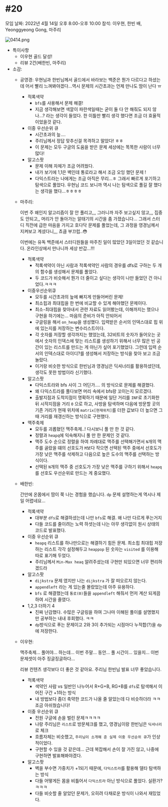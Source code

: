 # #20

모임 날짜: 2022년 4월 14일 오후 8:00-오후 10:00
참석: 이우현, 한빈 배, Yeonggyeong Gong, 마주리

![0414.png](#20%200c95d9450689438b9b7b13eb31873c58/0414.png)

- 특이사항
    - 이우현 골드 달성!
    - 리뷰 2건(배한빈, 마주리)
- 소감:
    - 공영경: 우현님과 한빈님께서 골드에서 바라보는 백준은 뭔가 다르다고 하셨는데 어서 빨리 느껴봐야겠다...역시 문제의 시간초과는 언제 만나도 땀이 난다 ㅠ
        - 적록색약
            - `bfs`를 사용해서 문제 해결!
            - 지금 생각해보면 색깔이 파란색일때는 굳이 둘 다 안 해줘도 되지 않나...? 라는 생각이 들었다. 한 이틀만 빨리 생각 했다면 조금 더 효율적이었을것 같다.
        - 이중 우선순위 큐
            - 시간초과의 늪....
            - 주리님께서 정답 맞추신걸 목격하고 말았다! ㅎㅎ
            - 이 문제는 모두 구글의 도움을 받은 문제 세상에는 똑똑한 사람이 너무 많다!
        - 알고스팟
            - 문제 이해 자체가 조금 어려웠다.
            - 내가 보기에 1,1은 벽인데 통로라고 해서 조금 오잉 했던 문제 !
            - 다익스트라는 나에게는 조금 아직은 무리...ㅎ 그래서 빠르게 포기하고 탐색으로 풀었다. 우현님 코드 보니까 역시 나는 탐색으로 풀길 잘 했다는 생각을 했다...ㅎㅎㅎㅎ
        
    - 마주리:
        
        이번 주 왜인지 알고리즘이 잘 안 풀리고,,, 그러니까 자주 보고싶지 않고,,,  집중도 안되고,, 머리가 안 돌아가는 알태기의 시간을 좀 가졌습니다... 그래서 스터디 직전에 급한 마음을 가지고 호다닥 문제를 풀었는데, 그 과정을 영경님께서 지켜보고 계셨다니,,, 쵸큼 부끄럽..😳 
        
        이번에는 유독 백준에서 스터디원들을 마주친 일이 많았던 3일이었던 것 같습니다. 온라인상에서 만나니까 세상 반갑...!!!
        
        - 적록색약
            - 적록색약이 아닌 사람과 적록색약인 사람의 경우를 dfs로 구하는 두 개의 함수를 생성해서 문제를 풀었다.
            - 두 코드가 비슷해서 뭔가 더 줄이고 싶다는 생각이 나만 들었던 건 아니었다.ㅋㅋㅋ
        - 이중우선순위큐
            - 모두를 시간초과의 늪에 빠지게 만들어버린 문제!
            - 최소힙과 최대힙을 한 번에 비교할 수 있게 해야했던 문제이다.
            - 최소-최대힙을 찾아내서 관련 자료도 읽어봤는데, 이해까지는 했으나 구현을 하기에는... 마음의 준비가 아직 안되어서
            - 구글링을 해서 `on_heap`을 생성했다. 입력받은 순서의 인덱스대로 힙 위에 있는지를 저장하는 변수리스트이다.
            - 각 숫자를 저장할 생각까지는 했었는데, 32비트의 숫자가 들어오는 곳에서 숫자의 인덱스에 맞는 리스트를 생성하기 위해서 너무 많은 빈 공간이 있는 리스트를 만드는 게 아닌가 싶어 포기했었다. 그런데 입력 순서의 인덱스대로 아이디?를 생성해서 저장하는 방식을 찾아 보고 조금 놀랐다.
            - 이거랑 비슷한 방식으로 한빈님과 영경님은 딕셔너리를 활용하셨던데, 생각도 못한 방법이라 신기했다.
        - 알고스팟
            - 다익스트라와 bfs 사이 그 어딘가.... 의 방식으로 문제를 해결했다.
            - 왜 다익스트라를 풀다보면 머리 속에서 bfs랑 꼬이는지 모르겠다.
            - 출발지점과 도착지점이 명확하기 때문에 일단 거리를 `INF`로 초기화한 뒤 시작지점을 거리 `0` 으로 하고, 사방을 탐색하며 다음에 방문할 곳의 기존 거리가 현재 위치에 `matrix[현재위치]`를 더한 값보다 더 높으면 그 때 거리를 재갱신하는 방식으로 구현했다.
        - 맥주축제
            - 모두를 괴롭혔던 맥주축제..! 다시보니 풀 만 한 것 같다.
            - 정렬과 `heapq`에 익숙해지니 풀 만 한 문제인 것 같다.
            - 맥주 도수 순으로 정렬을 하여 차례대로 맥주를 선택해가면서 `N`개의 맥주를 골랐을 떄의 선호도가 `M`보다 작으면 선택된 맥주 중에서 선호도가 가장 낮은 맥주를 삭제하고 다음으로 높은 도수의 맥주를 선택하는 방식이다.
            - 선택된 `N`개의 맥주 중 선호도가 가장 낮은 맥주를 구하기 위해서 `heapq`를 선호도 우선순위로 만드는 게 중요했다.
    - 배한빈:
        
        간만에 온몸에서 땀이 쭉 나는 경험을 했습니다. `dp` 문제 설명하는게 역시나 제일 어렵네요...
        
        - 적록색약
            - 대부분 `dfs`로 해결하셨는데 나만 `bfs`로 해결. 왜 나만 다르게 푸는거지
            - 다들 코드를 줄이려는 노력 하셧는데 나는 아무 생각없이 원시 상태의 코드로 발표했다.
        - 이중 우선순위 큐
            - `heapq` 리스트를 하나만으로는 해결하기 힘든 문제. 최소힙 최대힙 저장하는 리스트 각각 설정해두고 `heappop` 된 숫자는 `visited` 를 이용해 따로 표기해 두었다.
            - 주리님께서 `Min-Max heaq` 알려주셨는데 구현만 되있으면 너무 편리하겠드라
        - 알고스팟
            - `dijkstra` 문제 였지만 나는 `dijkstra` 가 잘 떠오르지 않는다.
            - `appendleft` 라는 게 있는줄 몰랐었는데 아주 유용하다.
            - `bfs` 로 해결했는데 `통로(0)`들을 `appendleft` 해줘서 먼저 계산 되게끔 하여 시간을 줄였다.
        - 1,2,3 더하기 4
            - 진짜 난감했다. 수많은 구글링을 하여 그나마 이해된 풀이를 설명했지만 공부하는 내내 후회했다. ㅋㅋ
            - `dp`방식으로 푸는 문제이고 2와 3이 추가되는 시점마다 누적합(?)을 `dp`에 저장한다.
    - 이우현:
        
        맥주축제... 풀어야... 하는데... 이번 주말... 동안... 풀 시간이... 있을지... 이번 문제셋이 아주 징글징글하다...
        
        리뷰 컨텐츠 생각보다 더 좋은 것 같아요. 주리님 한빈님 발표 너무 좋았습니다.
        
        - 적록색약
            - 색약인 사람 vs 일반인 나누어서 R+G+B, RG+B를 `dfs`로 탐색해서 이어진 구간 +1하는 방식
            - 내 방법보다 좀더 축약한 코드가 나올 줄 알았는데 다 비슷하더라 ㅋㅋ 조금 아쉬웠습니다!
        - 이중 우선순위 큐
            - 전원 구글에 손을 벌린 문제ㅋㅋㅋㅋ
            - 나랑 주리님은 `리스트`로 방문체크를 했고, 영경님이랑 한빈님은 `딕셔너리`로 체크
            - 흐름자체는 비슷했고, `주리님이 소개해 준 실제 이중 우선순위 큐`가 인상적이었다.
            - 구현할 수 있을 것 같은데... 근데 복잡해서 손이 잘 가진 않고, 나중에 구현하면 발표해봐야겠다.
        - 알고스팟
            - 벽을 부수면 가중치가 +1되기 때문에, `다익스트라`를 활용해 델타 탐색하는 방식
            - 다들 어떻게든 몸을 비틀어서 `다익스트라` 아닌 방식으로 풀었다. 실환가? ㅋㅋㅋ
            - 다들 비슷할 줄 알았던 문제가, 오히려 다채로운 방식이 나와서 재밌었다.